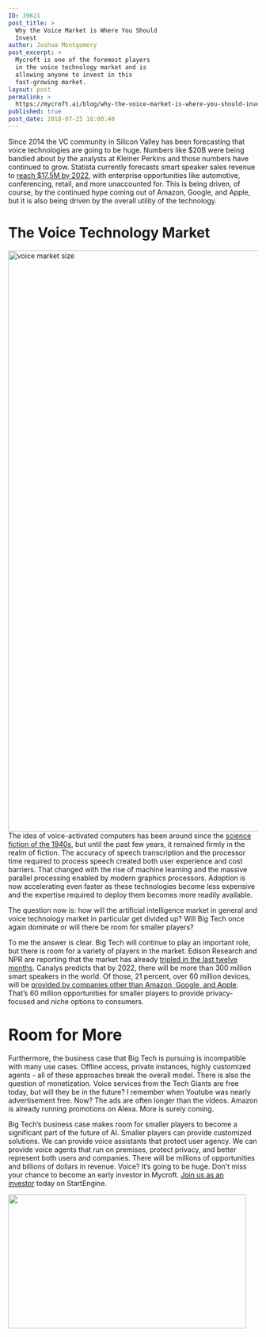 ```yaml
---
ID: 39621
post_title: >
  Why the Voice Market is Where You Should
  Invest
author: Joshua Montgomery
post_excerpt: >
  Mycroft is one of the foremost players
  in the voice technology market and is
  allowing anyone to invest in this
  fast-growing market.
layout: post
permalink: >
  https://mycroft.ai/blog/why-the-voice-market-is-where-you-should-invest/
published: true
post_date: 2018-07-25 16:00:40
---
```

<span style="font-weight: 400;">Since 2014 the VC community in Silicon Valley has been forecasting that voice technologies are going to be huge. Numbers like $20B were being bandied about by the analysts at Kleiner Perkins and those numbers have continued to grow. Statista currently forecasts smart speaker sales revenue to </span><a href="https://www.statista.com/statistics/822511/worldwide-smart-speaker-market-revenue/" target="_blank" rel="noopener"><span style="font-weight: 400;">reach $17.5M by 2022</span></a><span style="font-weight: 400;">, with enterprise opportunities like automotive, conferencing, retail, and more unaccounted for. This is being driven, of course, by the continued hype coming out of Amazon, Google, and Apple, but it is also being driven by the overall utility of the technology.</span>
<h1>The Voice Technology Market</h1>
<span style="font-weight: 400;"><a href="https://www.startengine.com/mycroft-ai?utm_source=blog&amp;utm_medium=market"><img class="aligncenter wp-image-38539 size-full" src="https://mycroft.ai/wp-content/uploads/2018/06/market-chart.001.png" alt="voice market size" width="1920" height="1170" /></a>The idea of voice-activated computers has been around since the <a href="https://mycroft.ai/blog/why-name-it-mycroft/" target="_blank" rel="noopener">science fiction of the 1940s</a>, but until the past few years, it remained firmly in the realm of fiction. The accuracy of speech transcription and the processor time required to process speech created both user experience and cost barriers. That changed with the rise of machine learning and the massive parallel processing enabled by modern graphics processors. Adoption is now accelerating even faster as these technologies become less expensive and the expertise required to deploy them becomes more readily available.</span>

<span style="font-weight: 400;">The question now is: how will the artificial intelligence market in general and voice technology market in particular get divided up? Will Big Tech once again dominate or will there be room for smaller players?</span>

<span style="font-weight: 400;">To me the answer is clear. Big Tech will continue to play an important role, but there is room for a variety of players in the market. Edison Research and NPR are reporting that the market has already </span><a href="https://www.nationalpublicmedia.com/smart-audio-report/latest-report/" target="_blank" rel="noopener"><span style="font-weight: 400;">tripled in the last twelve months</span></a><span style="font-weight: 400;">. Canalys predicts that by 2022, there will be more than 300 million smart speakers in the world. Of those, 21 percent, over 60 million devices, will be </span><a href="https://voicebot.ai/2018/07/10/smart-speakers-to-reach-100-million-installed-base-worldwide-in-2018-google-to-catch-amazon-by-2022/" target="_blank" rel="noopener"><span style="font-weight: 400;">provided by companies other than Amazon, Google, and Apple</span></a><span style="font-weight: 400;">. That’s 60 million opportunities for smaller players to provide privacy-focused and niche options to consumers.</span>
<h1><span style="font-size: 32px;">Room for</span><span style="font-size: 32px;"> Mo</span><span style="font-size: 32px;">re</span></h1>
<span style="font-weight: 400;">Furthermore, the business case that Big Tech is pursuing is incompatible with many use cases. Offline access, private instances, highly customized agents - all of these approaches break the overall model. There is also the question of monetization. Voice services from the Tech Giants are free today, but will they be in the future? I remember when Youtube was nearly advertisement free. Now? The ads are often longer than the videos. Amazon is already running promotions on Alexa. More is surely coming.</span>

<span style="font-weight: 400;">Big Tech’s business case makes room for smaller players to become a significant part of the future of AI. Smaller players can provide customized solutions. We can provide voice assistants that protect user agency. We can provide voice agents that run on premises, protect privacy, and better represent both users and companies. There will be millions of opportunities and billions of dollars in revenue. Voice? It’s going to be huge. Don't miss your chance to become an early investor in Mycroft. <a href="https://www.startengine.com/mycroft-ai?utm_source=blog&amp;utm_medium=market" target="_blank" rel="noopener">Join us as an investor</a> today on StartEngine.</span>

<img class="size-full wp-image-39629 aligncenter" src="https://mycroft.ai/wp-content/uploads/2018/07/gonna-be-big.gif" alt="" width="480" height="270" />